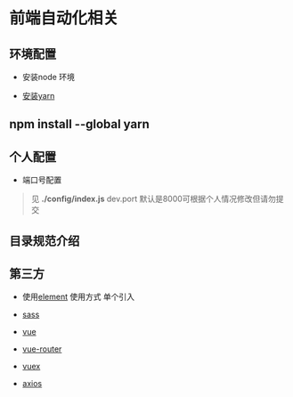 # 前端自动化相关

## 环境配置

* 安装node 环境

* [安装yarn](https://yarnpkg.com/zh-Hans/docs/install#mac-tab)

## npm install --global yarn

## 个人配置

* 端口号配置

> 见 __./config/index.js__  dev.port 默认是8000可根据个人情况修改但请勿提交

## 目录规范介绍




## 第三方

* 使用[element](http://element.eleme.io/#/component/notification) 使用方式 单个引入

* [sass](http://sass.bootcss.com/docs/sass-reference/#import)

* [vue](https://vuefe.cn/v2/guide/index.html)

* [vue-router](https://router.vuejs.org/zh-cn/)

* [vuex](http://vuex.vuejs.org/zh-cn/structure.html)

* [axios](https://github.com/mzabriskie/axios)

